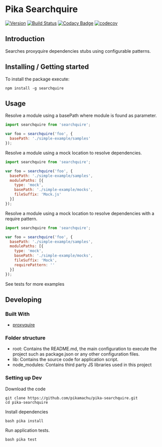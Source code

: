 # Pika Searchquire

[![Version](https://img.shields.io/npm/v/searchquire.svg)](https://npmjs.org/package/pika-searchquire)
[![Build Status](https://img.shields.io/travis/pikamachu/pika-searchquire/master.svg)](https://travis-ci.org/pikamachu/pika-searchquire)
[![Codacy Badge](https://api.codacy.com/project/badge/Grade/7a5d465f487e4f55a8e50e8201cc69b1)](https://www.codacy.com/project/antonio.marin.jimenez/pika-searchquire/dashboard?utm_source=github.com&amp;utm_medium=referral&amp;utm_content=pikamachu/pika-searchquire&amp;utm_campaign=Badge_Grade_Dashboard)
[![codecov](https://codecov.io/gh/pikamachu/pika-searchquire/branch/master/graph/badge.svg)](https://codecov.io/gh/pikamachu/pika-searchquire)

## Introduction

Searches proxyquire dependencies stubs using configurable patterns.

## Installing / Getting started 

To install the package execute:
```
npm install -g searchquire
```

## Usage

Resolve a module using a basePath where module is found as parameter.

```js
import searchquire from 'searchquire';

var foo = searchquire('foo', {
  basePath: './simple-example/samples'
});
```

Resolve a module using a mock location to resolve dependencies.

```js
import searchquire from 'searchquire';

var foo = searchquire('foo', {
  basePath: './simple-example/samples',
  modulePaths: [{
    type: 'mock',
    basePath: './simple-example/mocks',
    fileSuffix: 'Mock.js'
  }]
});
```

Resolve a module using a mock location to resolve dependencies with a require pattern.

```js
import searchquire from 'searchquire';

var foo = searchquire('foo', {
  basePath: './simple-example/samples',
  modulePaths: [{
    type: 'mock',
    basePath: './simple-example/mocks',
    fileSuffix: 'Mock',
    requirePattern: ''
  }]
});
```

See tests for more examples

## Developing 
 
### Built With
* [proxyquire](https://github.com/oclif/oclif)

### Folder structure
* root: Contains the README.md, the main configuration to execute the project such as package.json or any other configuration files.
* lib: Contains the source code for application script.
* node_modules: Contains third party JS libraries used in this project

### Setting up Dev

Download the code
```
git clone https://github.com/pikamachu/pika-searchquire.git
cd pika-searchquire
```

Install dependencies
```
bash pika install
```

Run application tests.
```
bash pika test
```

